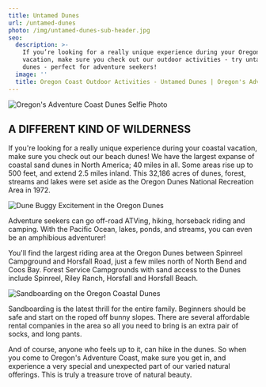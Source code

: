 ```yaml
---
title: Untamed Dunes
url: /untamed-dunes
photo: /img/untamed-dunes-sub-header.jpg
seo:
  description: >-
    If you’re looking for a really unique experience during your Oregon Coast
    vacation, make sure you check out our outdoor activities - try untamed beach
    dunes - perfect for adventure seekers!
  image: ''
  title: Oregon Coast Outdoor Activities - Untamed Dunes | Oregon's Adventure Coast
---
```

![Oregon's Adventure Coast Dunes Selfie Photo](/img/dunes-selfie-stick.jpg)

## A DIFFERENT KIND OF WILDERNESS

If you're looking for a really unique experience during your coastal vacation, make sure you check out our beach dunes!  We have the largest expanse of coastal sand dunes in North America; 40 miles in all. Some areas rise up to 500 feet, and extend 2.5 miles inland. This 32,186 acres of dunes, forest, streams and lakes were set aside as the Oregon Dunes National Recreation Area in 1972.

![Dune Buggy Excitement in the Oregon Dunes](/img/dunes-dune-buggy-riding.jpg)

Adventure seekers can go off-road ATVing, hiking, horseback riding and camping. With the Pacific Ocean, lakes, ponds, and streams, you can even be an amphibious adventurer! 

You'll find the largest riding area at the Oregon Dunes between Spinreel Campground and Horsfall Road, just a few miles north of North Bend and Coos Bay. Forest Service Campgrounds with sand access to the Dunes include Spinreel, Riley Ranch, Horsfall and Horsfall Beach.

![Sandboarding on the Oregon Coastal Dunes](/img/sandboarder-dunes.jpg)

Sandboarding is the latest thrill for the entire family. Beginners should be safe and start on the roped off bunny slopes. There are several affordable rental companies in the area so all you need to bring is an extra pair of socks, and long pants.

And of course, anyone who feels up to it, can hike in the dunes.  So when you come to Oregon's Adventure Coast, make sure you get in, and experience a very special and unexpected part of our varied natural offerings.  This is truly a treasure trove of natural beauty.
